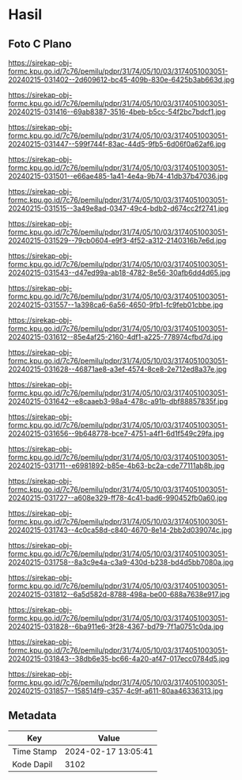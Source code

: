 # Hasil

## Foto C Plano

https://sirekap-obj-formc.kpu.go.id/7c76/pemilu/pdpr/31/74/05/10/03/3174051003051-20240215-031402--2d609612-bc45-409b-830e-6425b3ab663d.jpg

https://sirekap-obj-formc.kpu.go.id/7c76/pemilu/pdpr/31/74/05/10/03/3174051003051-20240215-031416--69ab8387-3516-4beb-b5cc-54f2bc7bdcf1.jpg

https://sirekap-obj-formc.kpu.go.id/7c76/pemilu/pdpr/31/74/05/10/03/3174051003051-20240215-031447--599f744f-83ac-44d5-9fb5-6d06f0a62af6.jpg

https://sirekap-obj-formc.kpu.go.id/7c76/pemilu/pdpr/31/74/05/10/03/3174051003051-20240215-031501--e66ae485-1a41-4e4a-9b74-41db37b47036.jpg

https://sirekap-obj-formc.kpu.go.id/7c76/pemilu/pdpr/31/74/05/10/03/3174051003051-20240215-031515--3a49e8ad-0347-49c4-bdb2-d674cc2f2741.jpg

https://sirekap-obj-formc.kpu.go.id/7c76/pemilu/pdpr/31/74/05/10/03/3174051003051-20240215-031529--79cb0604-e9f3-4f52-a312-2140316b7e6d.jpg

https://sirekap-obj-formc.kpu.go.id/7c76/pemilu/pdpr/31/74/05/10/03/3174051003051-20240215-031543--d47ed99a-ab18-4782-8e56-30afb6dd4d65.jpg

https://sirekap-obj-formc.kpu.go.id/7c76/pemilu/pdpr/31/74/05/10/03/3174051003051-20240215-031557--1a398ca6-6a56-4650-9fb1-fc9feb01cbbe.jpg

https://sirekap-obj-formc.kpu.go.id/7c76/pemilu/pdpr/31/74/05/10/03/3174051003051-20240215-031612--85e4af25-2160-4df1-a225-778974cfbd7d.jpg

https://sirekap-obj-formc.kpu.go.id/7c76/pemilu/pdpr/31/74/05/10/03/3174051003051-20240215-031628--46871ae8-a3ef-4574-8ce8-2e712ed8a37e.jpg

https://sirekap-obj-formc.kpu.go.id/7c76/pemilu/pdpr/31/74/05/10/03/3174051003051-20240215-031642--e8caaeb3-98a4-478c-a91b-dbf88857835f.jpg

https://sirekap-obj-formc.kpu.go.id/7c76/pemilu/pdpr/31/74/05/10/03/3174051003051-20240215-031656--9b648778-bce7-4751-a4f1-6d1f549c29fa.jpg

https://sirekap-obj-formc.kpu.go.id/7c76/pemilu/pdpr/31/74/05/10/03/3174051003051-20240215-031711--e6981892-b85e-4b63-bc2a-cde77111ab8b.jpg

https://sirekap-obj-formc.kpu.go.id/7c76/pemilu/pdpr/31/74/05/10/03/3174051003051-20240215-031727--a608e329-ff78-4c41-bad6-990452fb0a60.jpg

https://sirekap-obj-formc.kpu.go.id/7c76/pemilu/pdpr/31/74/05/10/03/3174051003051-20240215-031743--4c0ca58d-c840-4670-8e14-2bb2d039074c.jpg

https://sirekap-obj-formc.kpu.go.id/7c76/pemilu/pdpr/31/74/05/10/03/3174051003051-20240215-031758--8a3c9e4a-c3a9-430d-b238-bd4d5bb7080a.jpg

https://sirekap-obj-formc.kpu.go.id/7c76/pemilu/pdpr/31/74/05/10/03/3174051003051-20240215-031812--6a5d582d-8788-498a-be00-688a7638e917.jpg

https://sirekap-obj-formc.kpu.go.id/7c76/pemilu/pdpr/31/74/05/10/03/3174051003051-20240215-031828--6ba911e6-3f28-4367-bd79-7f1a0751c0da.jpg

https://sirekap-obj-formc.kpu.go.id/7c76/pemilu/pdpr/31/74/05/10/03/3174051003051-20240215-031843--38db6e35-bc66-4a20-af47-017ecc0784d5.jpg

https://sirekap-obj-formc.kpu.go.id/7c76/pemilu/pdpr/31/74/05/10/03/3174051003051-20240215-031857--158514f9-c357-4c9f-a611-80aa46336313.jpg


## Metadata

| Key        | Value               |
| ---------- | ------------------- |
| Time Stamp | 2024-02-17 13:05:41 |
| Kode Dapil | 3102                |



